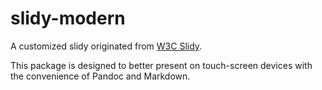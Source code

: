 # slidy-modern
A customized slidy originated from [W3C Slidy](https://www.w3.org/Talks/Tools/Slidy2/).

This package is designed to better present on touch-screen devices with the convenience of Pandoc and Markdown.
